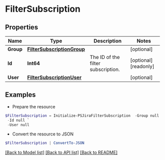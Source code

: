 # FilterSubscription
## Properties

Name | Type | Description | Notes
------------ | ------------- | ------------- | -------------
**Group** | [**FilterSubscriptionGroup**](FilterSubscriptionGroup.md) |  | [optional] 
**Id** | **Int64** | The ID of the filter subscription. | [optional] [readonly] 
**User** | [**FilterSubscriptionUser**](FilterSubscriptionUser.md) |  | [optional] 

## Examples

- Prepare the resource
```powershell
$FilterSubscription = Initialize-PSJiraFilterSubscription  -Group null `
 -Id null `
 -User null
```

- Convert the resource to JSON
```powershell
$FilterSubscription | ConvertTo-JSON
```

[[Back to Model list]](../README.md#documentation-for-models) [[Back to API list]](../README.md#documentation-for-api-endpoints) [[Back to README]](../README.md)

